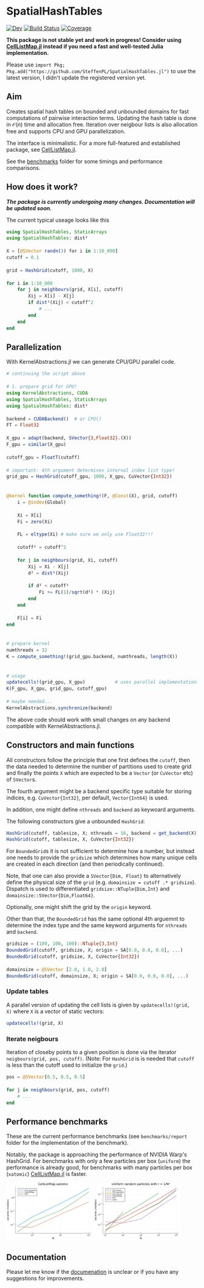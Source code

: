 # SpatialHashTables
<!-- 
[![Docs](https://img.shields.io/badge/docs-stable-blue.svg)](https://SteffenPL.github.io/SpatialHashTables.jl/stable/) -->

[![Dev](https://img.shields.io/badge/docs-dev-blue.svg)](https://SteffenPL.github.io/SpatialHashTables.jl/dev/)
[![Build Status](https://github.com/SteffenPL/SpatialHashTables.jl/actions/workflows/CI.yml/badge.svg?branch=main)](https://github.com/SteffenPL/SpatialHashTables.jl/actions/workflows/CI.yml?query=branch%3Amain)
[![Coverage](https://codecov.io/gh/SteffenPL/SpatialHashTables.jl/branch/main/graph/badge.svg)](https://codecov.io/gh/SteffenPL/SpatialHashTables.jl)

**This package is not stable yet and work in progress! Consider using [CellListMap.jl](https://github.com/m3g/CellListMap.jl) instead if you need a fast and well-tested Julia implementation.**

Please use `import Pkg; Pkg.add("https://github.com/SteffenPL/SpatialHashTables.jl")` to use the latest version, I didn't update the registered version yet.

## Aim 

Creates spatial hash tables on bounded and unbounded domains for fast 
computations of pairwise interaction terms. Updating the hash table is 
done in $\mathcal{O}(n)$ time and allocation free. Iteration over neigbour lists 
is also allocation free and supports CPU and GPU parallelization.

The interface is minimalistic. For a more full-featured and established package, see [CellListMap.jl](https://github.com/m3g/CellListMap.jl).

See the [benchmarks](https://github.com/SteffenPL/SpatialHashTables.jl/tree/main/benchmarks) folder for some timings and performance comparisons.

## How does it work?

***The package is currently undergoing many changes. Documentation will be updated soon.***


The current typical useage looks like this
```julia
using SpatialHashTables, StaticArrays
using SpatialHashTables: dist²

X = [@SVector randn(3) for i in 1:10_000]
cutoff = 0.1

grid = HashGrid(cutoff, 1000, X)

for i in 1:10_000
    for j in neighbours(grid, X[i], cutoff)
        Xij = X[i] - X[j]
        if dist²(Xij) < cutoff^2
            # ... 
        end
    end
end
```

## Parallelization

With KernelAbstractions.jl we can generate CPU/GPU parallel code. 

```julia
# continuing the script above

# 1. prepare grid for GPU! 
using KernelAbstractions, CUDA 
using SpatialHashTables, StaticArrays
using SpatialHashTables: dist²

backend = CUDABackend()  # or CPU()
FT = Float32

X_gpu = adapt(backend, SVector{3,Float32}.(X))
F_gpu = similar(X_gpu)

cutoff_gpu = FloatT(cutoff)

# important: 4th argument determines internal index list type!
grid_gpu = HashGrid(cutoff_gpu, 1000, X_gpu, CuVector{Int32})


@kernel function compute_something!(F, @Const(X), grid, cutoff)
    i = @index(Global) 

    Xi = X[i]
    Fi = zero(Xi)

    FL = eltype(Xi) # make sure we only use Float32!!!

    cutoff² = cutoff^2

    for j in neighbours(grid, Xi, cutoff)
        Xij = Xi - X[j]
        d² = dist²(Xij)

        if d² < cutoff²
            Fi += FL(1)/sqrt(d²) * (Xij)
        end
    end

    F[i] = Fi
end


# prepare kernel
numthreads = 32
K = compute_something!(grid_gpu.backend, numthreads, length(X))


# usage
updatecells!(grid_gpu, X_gpu)           # uses parallel implementation!
K(F_gpu, X_gpu, grid_gpu, cutoff_gpu)

# maybe needed...
KernelAbstractions.synchronize(backend)
```

The above code should work with small changes on any backend compatible with KernelAbstractions.jl. 

## Constructors and main functions

All constructors follow the principle that one first defines the `cutoff`, then the data needed to determine the number of partitions used to create grid and finally the points `X` which are expected to be a `Vector` (or `CuVector` etc) of `SVector`s.  

The fourth argument might be a backend specific type suitable for storing indices, e.g. `CuVector{Int32}`, per default, `Vector{Int64}` is used.

In addition, one might define `nthreads` and `backend` as keywoard arguments. 

The following constructors give a unbounded `HashGrid`:

```julia
HashGrid(cutoff, tablesize, X; nthreads = 16, backend = get_backend(X))
HashGrid(cutoff, tablesize, X, CuVector{Int32})
```

For `BoundedGrid`s it is not sufficient to determine how a number, but instead one needs to provide the `gridsize` which determines
how many unique cells are created in each direction (and then periodically continued). 

Note, that one can also provide a `SVector{Dim, Float}` to alternatively define the physical size of the `grid` (e.g. `domainsize = cutoff .* gridsize`). Dispatch is used to differentiated `gridsize::NTuple{Dim,Int}` and `domainsize::SVector{Dim,Float64}`.

Optionally, one might shift the grid by the `origin` keyword.

Other than that, the `BoundedGrid` has the same optional 4th arguemnt to determine the index type and the same keyword arguments for `nthreads` and `backend`.

```julia
gridsize = (100, 100, 100)::NTuple{3,Int}
BoundedGrid(cutoff, gridsize, X; origin = SA[0.0, 0.0, 0.0], ...)
BoundedGrid(cutoff, gridsize, X, CuVector{Int32})

domainsize = @SVector [2.0, 1.0, 2.0]
BoundedGrid(cutoff, domainsize, X; origin = SA[0.0, 0.0, 0.0], ...)
```

### Update tables 

A parallel version of updating the cell lists is given by `updatecells!(grid, X)` where `X` is a vector of static vectors:
```julia
updatecells!(grid, X)
```

### Iterate neigbours

Iteration of closeby points to a given position is done via the iterator `neigbours(grid, pos, cutoff)`.
(Note: For `HashGrid` is is needed that `cutoff` is less than the cutoff used to initialize the `grid`.)

```julia 
pos = @SVector[0.5, 0.5, 0.5]

for j in neighbours(grid, pos, cutoff)
    # ...
end
```

## Performance benchmarks

These are the current performance benchmarks (see `benchmarks/report` folder for the implementation of the benchmark). 

Notably, the package is approaching the performance of NVIDIA Warp's HashGrid. For benchmarks with only a few particles per box (`uniform`) the performance is already good, for benchmarks with many particles per box (`xatomic`) [CellListMap.jl](https://github.com/m3g/CellListMap.jl) is faster.

<div>
<img src="./benchmarks/report/output/2024-05-21/xatomic.png" width="45%">
<!--<img src="./benchmarks/report/output/2024-05-13/xgalactic.png" width="45%">-->
<img src="./benchmarks/report/output/2024-07-09/uniform.png" width="45%">
</div>

## Documentation 

Please let me know if the [documenation](https://SteffenPL.github.io/SpatialHashTables.jl/dev/) is unclear or if you have any suggestions for improvements.
